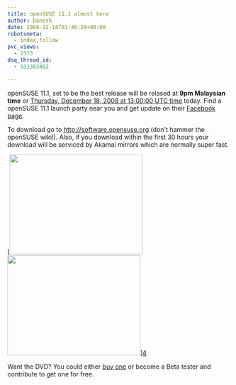 ```yaml
---
title: openSUSE 11.1 almost here
author: Danesh
date: 2008-12-18T01:46:29+00:00
robotsmeta:
  - index,follow
pvc_views:
  - 2373
dsq_thread_id:
  - 933303483

---
```

openSUSE 11.1, set to be the best release will be relased at **9pm Malaysian time** or [Thursday, December 18, 2008 at 13:00:00 UTC time][1] today. Find a openSUSE 11.1 launch party near you and get update on their [Facebook page][2].

To download go to <http://software.opensuse.org> (don't hammer the openSUSE wiki!). Also, if you download within the first 30 hours your download will be serviced by Akamai mirrors which are normally super fast.

[<img loading="lazy" class="alignnone" title="openSUSE 11.1 DVD" src="http://farm4.static.flickr.com/3025/3112622971_ea8919e05a.jpg" alt="" width="300" height="225" />[<img loading="lazy" class="alignnone" title="openSUSE 11.1 DVD" src="http://farm4.static.flickr.com/3265/3115008089_0bc3c9a594.jpg?v=0" alt="" width="300" height="225" />][3]][4]

Want the DVD? You could either [buy one][5] or become a Beta tester and contribute to get one for free.

 [1]: http://www.timeanddate.com/worldclock/fixedtime.html?month=12&day=18&year=2008&hour=13&min=0&sec=0&p1=0
 [2]: http://www.facebook.com/home.php?#/event.php?eid=32763792317
 [3]: http://blog.salid.de/
 [4]: http://news.opensuse.org/2008/12/16/a-good-sign/
 [5]: http://en.opensuse.org/Buy_openSUSE